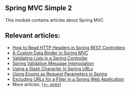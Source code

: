 ## Spring MVC Simple 2

This module contains articles about Spring MVC

## Relevant articles:
- [How to Read HTTP Headers in Spring REST Controllers](https://www.baeldung.com/spring-rest-http-headers)
- [A Custom Data Binder in Spring MVC](https://www.baeldung.com/spring-mvc-custom-data-binder)
- [Validating Lists in a Spring Controller](https://www.baeldung.com/spring-validate-list-controller)
- [Spring Validation Message Interpolation](https://www.baeldung.com/spring-validation-message-interpolation)
- [Using a Slash Character in Spring URLs](https://www.baeldung.com/spring-slash-character-in-url)
- [Using Enums as Request Parameters in Spring](https://www.baeldung.com/spring-enum-request-param)
- [Excluding URLs for a Filter in a Spring Web Application](https://www.baeldung.com/spring-exclude-filter)
- More articles: [[<-- prev]](/spring-mvc-simple)
